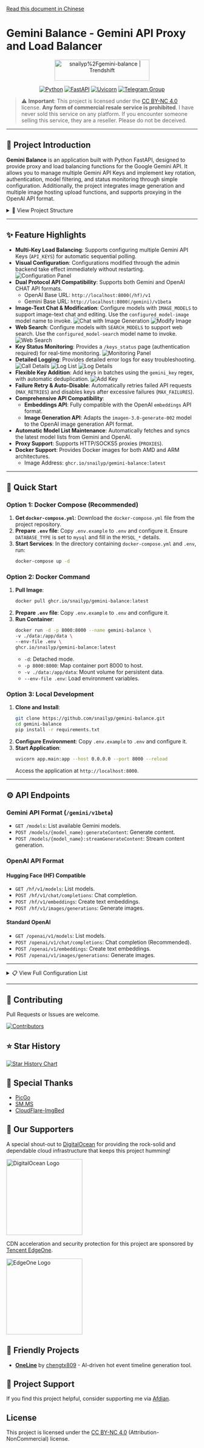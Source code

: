 [Read this document in Chinese](README_ZH.md)

# Gemini Balance - Gemini API Proxy and Load Balancer

<p align="center">
  <a href="https://trendshift.io/repositories/13692" target="_blank">
    <img src="https://trendshift.io/api/badge/repositories/13692" alt="snailyp%2Fgemini-balance | Trendshift" style="width: 250px; height: 55px;" width="250" height="55"/>
  </a>
</p>

<p align="center">
  <a href="https://www.python.org/"><img src="https://img.shields.io/badge/Python-3.9%2B-blue.svg" alt="Python"></a>
  <a href="https://fastapi.tiangolo.com/"><img src="https://img.shields.io/badge/FastAPI-0.100%2B-green.svg" alt="FastAPI"></a>
  <a href="https://www.uvicorn.org/"><img src="https://img.shields.io/badge/Uvicorn-running-purple.svg" alt="Uvicorn"></a>
  <a href="https://t.me/+soaHax5lyI0wZDVl"><img src="https://img.shields.io/badge/Telegram-Group-blue.svg?logo=telegram" alt="Telegram Group"></a>
</p>

> ⚠️ **Important**: This project is licensed under the [CC BY-NC 4.0](LICENSE) license. **Any form of commercial resale service is prohibited**.
> I have never sold this service on any platform. If you encounter someone selling this service, they are a reseller. Please do not be deceived.

---

## 📖 Project Introduction

**Gemini Balance** is an application built with Python FastAPI, designed to provide proxy and load balancing functions for the Google Gemini API. It allows you to manage multiple Gemini API Keys and implement key rotation, authentication, model filtering, and status monitoring through simple configuration. Additionally, the project integrates image generation and multiple image hosting upload functions, and supports proxying in the OpenAI API format.

<details>
<summary>📂 View Project Structure</summary>

```plaintext
app/
├── config/       # Configuration management
├── core/         # Core application logic (FastAPI instance creation, middleware, etc.)
├── database/     # Database models and connections
├── domain/       # Business domain objects
├── exception/    # Custom exceptions
├── handler/      # Request handlers
├── log/          # Logging configuration
├── main.py       # Application entry point
├── middleware/   # FastAPI middleware
├── router/       # API routes (Gemini, OpenAI, status page, etc.)
├── scheduler/    # Scheduled tasks (e.g., Key status check)
├── service/      # Business logic services (chat, Key management, statistics, etc.)
├── static/       # Static files (CSS, JS)
├── templates/    # HTML templates (e.g., Key status page)
└── utils/        # Utility functions
```
</details>

---

## ✨ Feature Highlights

*   **Multi-Key Load Balancing**: Supports configuring multiple Gemini API Keys (`API_KEYS`) for automatic sequential polling.
*   **Visual Configuration**: Configurations modified through the admin backend take effect immediately without restarting.
    ![Configuration Panel](files/image4.png)
*   **Dual Protocol API Compatibility**: Supports both Gemini and OpenAI CHAT API formats.
    *   OpenAI Base URL: `http://localhost:8000(/hf)/v1`
    *   Gemini Base URL: `http://localhost:8000(/gemini)/v1beta`
*   **Image-Text Chat & Modification**: Configure models with `IMAGE_MODELS` to support image-text chat and editing. Use the `configured_model-image` model name to invoke.
    ![Chat with Image Generation](files/image6.png)
    ![Modify Image](files/image7.png)
*   **Web Search**: Configure models with `SEARCH_MODELS` to support web search. Use the `configured_model-search` model name to invoke.
    ![Web Search](files/image8.png)
*   **Key Status Monitoring**: Provides a `/keys_status` page (authentication required) for real-time monitoring.
    ![Monitoring Panel](files/image.png)
*   **Detailed Logging**: Provides detailed error logs for easy troubleshooting.
    ![Call Details](files/image1.png)
    ![Log List](files/image2.png)
    ![Log Details](files/image3.png)
*   **Flexible Key Addition**: Add keys in batches using the `gemini_key` regex, with automatic deduplication.
    ![Add Key](files/image5.png)
*   **Failure Retry & Auto-Disable**: Automatically retries failed API requests (`MAX_RETRIES`) and disables keys after excessive failures (`MAX_FAILURES`).
*   **Comprehensive API Compatibility**:
    *   **Embeddings API**: Fully compatible with the OpenAI `embeddings` API format.
    *   **Image Generation API**: Adapts the `imagen-3.0-generate-002` model to the OpenAI image generation API format.
*   **Automatic Model List Maintenance**: Automatically fetches and syncs the latest model lists from Gemini and OpenAI.
*   **Proxy Support**: Supports HTTP/SOCKS5 proxies (`PROXIES`).
*   **Docker Support**: Provides Docker images for both AMD and ARM architectures.
    *   Image Address: `ghcr.io/snailyp/gemini-balance:latest`

---

## 🚀 Quick Start

### Option 1: Docker Compose (Recommended)

1.  **Get `docker-compose.yml`**:
    Download the `docker-compose.yml` file from the project repository.
2.  **Prepare `.env` file**:
    Copy `.env.example` to `.env` and configure it. Ensure `DATABASE_TYPE` is set to `mysql` and fill in the `MYSQL_*` details.
3.  **Start Services**:
    In the directory containing `docker-compose.yml` and `.env`, run:
    ```bash
    docker-compose up -d
    ```

### Option 2: Docker Command

1.  **Pull Image**:
    ```bash
    docker pull ghcr.io/snailyp/gemini-balance:latest
    ```
2.  **Prepare `.env` file**:
    Copy `.env.example` to `.env` and configure it.
3.  **Run Container**:
    ```bash
    docker run -d -p 8000:8000 --name gemini-balance \
    -v ./data:/app/data \
    --env-file .env \
    ghcr.io/snailyp/gemini-balance:latest
    ```
    *   `-d`: Detached mode.
    *   `-p 8000:8000`: Map container port 8000 to host.
    *   `-v ./data:/app/data`: Mount volume for persistent data.
    *   `--env-file .env`: Load environment variables.

### Option 3: Local Development

1.  **Clone and Install**:
    ```bash
    git clone https://github.com/snailyp/gemini-balance.git
    cd gemini-balance
    pip install -r requirements.txt
    ```
2.  **Configure Environment**:
    Copy `.env.example` to `.env` and configure it.
3.  **Start Application**:
    ```bash
    uvicorn app.main:app --host 0.0.0.0 --port 8000 --reload
    ```
    Access the application at `http://localhost:8000`.

---

## ⚙️ API Endpoints

### Gemini API Format (`/gemini/v1beta`)

*   `GET /models`: List available Gemini models.
*   `POST /models/{model_name}:generateContent`: Generate content.
*   `POST /models/{model_name}:streamGenerateContent`: Stream content generation.

### OpenAI API Format

#### Hugging Face (HF) Compatible

*   `GET /hf/v1/models`: List models.
*   `POST /hf/v1/chat/completions`: Chat completion.
*   `POST /hf/v1/embeddings`: Create text embeddings.
*   `POST /hf/v1/images/generations`: Generate images.

#### Standard OpenAI

*   `GET /openai/v1/models`: List models.
*   `POST /openai/v1/chat/completions`: Chat completion (Recommended).
*   `POST /openai/v1/embeddings`: Create text embeddings.
*   `POST /openai/v1/images/generations`: Generate images.

---

<details>
<summary>📋 View Full Configuration List</summary>

| Configuration Item | Description | Default Value |
| :--- | :--- | :--- |
| **Database** | | |
| `DATABASE_TYPE` | `mysql` or `sqlite` | `mysql` |
| `SQLITE_DATABASE` | Path for SQLite database file | `default_db` |
| `MYSQL_HOST` | MySQL host address | `localhost` |
| `MYSQL_SOCKET` | MySQL socket address | `/var/run/mysqld/mysqld.sock` |
| `MYSQL_PORT` | MySQL port | `3306` |
| `MYSQL_USER` | MySQL username | `your_db_user` |
| `MYSQL_PASSWORD` | MySQL password | `your_db_password` |
| `MYSQL_DATABASE` | MySQL database name | `defaultdb` |
| **API** | | |
| `API_KEYS` | **Required**, list of Gemini API keys | `[]` |
| `ALLOWED_TOKENS` | **Required**, list of access tokens | `[]` |
| `AUTH_TOKEN` | Super admin token, defaults to the first of `ALLOWED_TOKENS` | `sk-123456` |
| `TEST_MODEL` | Model for testing key validity | `gemini-1.5-flash` |
| `IMAGE_MODELS` | Models supporting image generation | `["gemini-2.0-flash-exp"]` |
| `SEARCH_MODELS` | Models supporting web search | `["gemini-2.0-flash-exp"]` |
| `FILTERED_MODELS` | Disabled models | `[]` |
| `TOOLS_CODE_EXECUTION_ENABLED` | Enable code execution tool | `false` |
| `SHOW_SEARCH_LINK` | Display search result links in response | `true` |
| `SHOW_THINKING_PROCESS` | Display model's thinking process | `true` |
| `THINKING_MODELS` | Models supporting thinking process | `[]` |
| `THINKING_BUDGET_MAP` | Budget map for thinking function (model:budget) | `{}` |
| `URL_NORMALIZATION_ENABLED` | Enable smart URL routing | `false` |
| `URL_CONTEXT_ENABLED` | Enable URL context understanding | `false` |
| `URL_CONTEXT_MODELS` | Models supporting URL context | `[]` |
| `BASE_URL` | Gemini API base URL | `https://generativelanguage.googleapis.com/v1beta` |
| `MAX_FAILURES` | Max failures allowed per key | `3` |
| `MAX_RETRIES` | Max retries for failed API requests | `3` |
| `CHECK_INTERVAL_HOURS` | Interval (hours) to re-check disabled keys | `1` |
| `TIMEZONE` | Application timezone | `Asia/Shanghai` |
| `TIME_OUT` | Request timeout (seconds) | `300` |
| `PROXIES` | List of proxy servers | `[]` |
| **Logging & Security** | | |
| `LOG_LEVEL` | Log level: `DEBUG`, `INFO`, `WARNING`, `ERROR` | `INFO` |
| `AUTO_DELETE_ERROR_LOGS_ENABLED` | Auto-delete error logs | `true` |
| `AUTO_DELETE_ERROR_LOGS_DAYS` | Error log retention period (days) | `7` |
| `AUTO_DELETE_REQUEST_LOGS_ENABLED`| Auto-delete request logs | `false` |
| `AUTO_DELETE_REQUEST_LOGS_DAYS` | Request log retention period (days) | `30` |
| `SAFETY_SETTINGS` | Content safety thresholds (JSON string) | `[{"category": "HARM_CATEGORY_HARASSMENT", "threshold": "OFF"}, ...]` |
| **TTS** | | |
| `TTS_MODEL` | TTS model name | `gemini-2.5-flash-preview-tts` |
| `TTS_VOICE_NAME` | TTS voice name | `Zephyr` |
| `TTS_SPEED` | TTS speed | `normal` |
| **Image Generation** | | |
| `PAID_KEY` | Paid API Key for advanced features | `your-paid-api-key` |
| `CREATE_IMAGE_MODEL` | Image generation model | `imagen-3.0-generate-002` |
| `UPLOAD_PROVIDER` | Image upload provider: `smms`, `picgo`, `cloudflare_imgbed` | `smms` |
| `SMMS_SECRET_TOKEN` | SM.MS API Token | `your-smms-token` |
| `PICGO_API_KEY` | PicoGo API Key | `your-picogo-apikey` |
| `CLOUDFLARE_IMGBED_URL` | CloudFlare ImgBed upload URL | `https://xxxxxxx.pages.dev/upload` |
| `CLOUDFLARE_IMGBED_AUTH_CODE`| CloudFlare ImgBed auth key | `your-cloudflare-imgber-auth-code` |
| `CLOUDFLARE_IMGBED_UPLOAD_FOLDER`| CloudFlare ImgBed upload folder | `""` |
| **Stream Optimizer** | | |
| `STREAM_OPTIMIZER_ENABLED` | Enable stream output optimization | `false` |
| `STREAM_MIN_DELAY` | Minimum stream output delay | `0.016` |
| `STREAM_MAX_DELAY` | Maximum stream output delay | `0.024` |
| `STREAM_SHORT_TEXT_THRESHOLD`| Short text threshold | `10` |
| `STREAM_LONG_TEXT_THRESHOLD` | Long text threshold | `50` |
| `STREAM_CHUNK_SIZE` | Stream output chunk size | `5` |
| **Fake Stream** | | |
| `FAKE_STREAM_ENABLED` | Enable fake streaming | `false` |
| `FAKE_STREAM_EMPTY_DATA_INTERVAL_SECONDS` | Heartbeat interval for fake streaming (seconds) | `5` |

</details>

---

## 🤝 Contributing

Pull Requests or Issues are welcome.

[![Contributors](https://contrib.rocks/image?repo=snailyp/gemini-balance)](https://github.com/snailyp/gemini-balance/graphs/contributors)

## ⭐ Star History

[![Star History Chart](https://api.star-history.com/svg?repos=snailyp/gemini-balance&type=Date)](https://star-history.com/#snailyp/gemini-balance&Date)

## 🎉 Special Thanks

*   [PicGo](https://www.picgo.net/)
*   [SM.MS](https://smms.app/)
*   [CloudFlare-ImgBed](https://github.com/MarSeventh/CloudFlare-ImgBed)

## 🙏 Our Supporters

A special shout-out to [DigitalOcean](https://m.do.co/c/b249dd7f3b4c) for providing the rock-solid and dependable cloud infrastructure that keeps this project humming!

<a href="https://m.do.co/c/b249dd7f3b4c">
  <img src="files/dataocean.svg" alt="DigitalOcean Logo" width="200"/>
</a>

CDN acceleration and security protection for this project are sponsored by [Tencent EdgeOne](https://edgeone.ai/?from=github).

<a href="https://edgeone.ai/?from=github">
  <img src="https://edgeone.ai/media/34fe3a45-492d-4ea4-ae5d-ea1087ca7b4b.png" alt="EdgeOne Logo" width="200"/>
</a>

## 💖 Friendly Projects

*   **[OneLine](https://github.com/chengtx809/OneLine)** by [chengtx809](https://github.com/chengtx809) - AI-driven hot event timeline generation tool.

## 🎁 Project Support

If you find this project helpful, consider supporting me via [Afdian](https://afdian.com/a/snaily).

## License

This project is licensed under the [CC BY-NC 4.0](LICENSE) (Attribution-NonCommercial) license.

